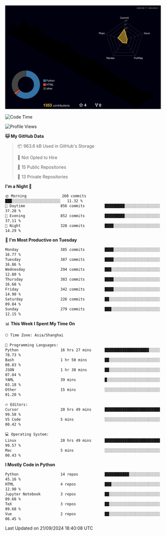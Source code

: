 <!--![](https://raw.githubusercontent.com/BorisYang326/BorisYang326/output/github-contribution-grid-snake-dark.svg) -->
![](./profile-3d-contrib/profile-night-rainbow.svg)
<!--START_SECTION:waka-->
![Code Time](http://img.shields.io/badge/Code%20Time-479%20hrs%2058%20mins-blue)

![Profile Views](http://img.shields.io/badge/Profile%20Views-0-blue)

**🐱 My GitHub Data** 

> 📦 963.6 kB Used in GitHub's Storage 
 > 
> 🚫 Not Opted to Hire
 > 
> 📜 15 Public Repositories 
 > 
> 🔑 13 Private Repositories 
 > 
**I'm a Night 🦉** 

```text
🌞 Morning                260 commits         ███░░░░░░░░░░░░░░░░░░░░░░   11.32 % 
🌆 Daytime                856 commits         █████████░░░░░░░░░░░░░░░░   37.28 % 
🌃 Evening                852 commits         █████████░░░░░░░░░░░░░░░░   37.11 % 
🌙 Night                  328 commits         ████░░░░░░░░░░░░░░░░░░░░░   14.29 % 
```
📅 **I'm Most Productive on Tuesday** 

```text
Monday                   385 commits         ████░░░░░░░░░░░░░░░░░░░░░   16.77 % 
Tuesday                  387 commits         ████░░░░░░░░░░░░░░░░░░░░░   16.86 % 
Wednesday                294 commits         ███░░░░░░░░░░░░░░░░░░░░░░   12.80 % 
Thursday                 383 commits         ████░░░░░░░░░░░░░░░░░░░░░   16.68 % 
Friday                   342 commits         ████░░░░░░░░░░░░░░░░░░░░░   14.90 % 
Saturday                 226 commits         ██░░░░░░░░░░░░░░░░░░░░░░░   09.84 % 
Sunday                   279 commits         ███░░░░░░░░░░░░░░░░░░░░░░   12.15 % 
```


📊 **This Week I Spent My Time On** 

```text
🕑︎ Time Zone: Asia/Shanghai

💬 Programming Languages: 
Python                   16 hrs 27 mins      ████████████████████░░░░░   78.73 % 
Bash                     1 hr 50 mins        ██░░░░░░░░░░░░░░░░░░░░░░░   08.83 % 
JSON                     1 hr 38 mins        ██░░░░░░░░░░░░░░░░░░░░░░░   07.84 % 
YAML                     39 mins             █░░░░░░░░░░░░░░░░░░░░░░░░   03.18 % 
Other                    15 mins             ░░░░░░░░░░░░░░░░░░░░░░░░░   01.20 % 

🔥 Editors: 
Cursor                   20 hrs 49 mins      █████████████████████████   99.58 % 
VS Code                  5 mins              ░░░░░░░░░░░░░░░░░░░░░░░░░   00.42 % 

💻 Operating System: 
Linux                    20 hrs 49 mins      █████████████████████████   99.57 % 
Mac                      5 mins              ░░░░░░░░░░░░░░░░░░░░░░░░░   00.43 % 
```

**I Mostly Code in Python** 

```text
Python                   14 repos            ███████████░░░░░░░░░░░░░░   45.16 % 
HTML                     4 repos             ███░░░░░░░░░░░░░░░░░░░░░░   12.90 % 
Jupyter Notebook         3 repos             ██░░░░░░░░░░░░░░░░░░░░░░░   09.68 % 
TeX                      3 repos             ██░░░░░░░░░░░░░░░░░░░░░░░   09.68 % 
Vue                      2 repos             ██░░░░░░░░░░░░░░░░░░░░░░░   06.45 % 
```




 Last Updated on 21/09/2024 18:40:08 UTC
<!--END_SECTION:waka-->
